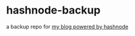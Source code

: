 # hashnode-backup

a backup repo for [my blog powered by hashnode](https://yorickshan.hashnode.dev/)
